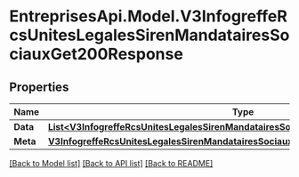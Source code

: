 # EntreprisesApi.Model.V3InfogreffeRcsUnitesLegalesSirenMandatairesSociauxGet200Response

## Properties

Name | Type | Description | Notes
------------ | ------------- | ------------- | -------------
**Data** | [**List&lt;V3InfogreffeRcsUnitesLegalesSirenMandatairesSociauxGet200ResponseDataInner&gt;**](V3InfogreffeRcsUnitesLegalesSirenMandatairesSociauxGet200ResponseDataInner.md) |  | 
**Meta** | [**V3InfogreffeRcsUnitesLegalesSirenMandatairesSociauxGet200ResponseMeta**](V3InfogreffeRcsUnitesLegalesSirenMandatairesSociauxGet200ResponseMeta.md) |  | 

[[Back to Model list]](../README.md#documentation-for-models) [[Back to API list]](../README.md#documentation-for-api-endpoints) [[Back to README]](../README.md)

